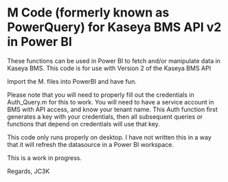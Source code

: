 # M Code (formerly known as PowerQuery) for Kaseya BMS API v2 in Power BI
These functions can be used in Power BI to fetch and/or manipulate data in Kaseya BMS.
This code is for use with Version 2 of the Kaseya BMS API

Import the M. files into PowerBI and have fun.

Please note that you will need to properly fill out the credentials in Auth_Query.m for this to work. You will need to have a service account in BMS with API access, and know your tenant name. This Auth function first generates a key with your credentials, then all subsequent queries or functions that depend on credentials will use that key.

This code only runs properly on desktop. I have not written this in a way that it will refresh the datasource in a Power BI workspace.

This is a work in progress.

Regards,
JC3K
